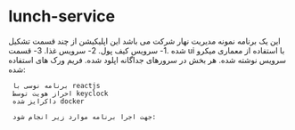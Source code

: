 # lunch-service
این یک برنامه نمونه مدیریت نهار شرکت می باشد
این اپلیکیشن از چند قسمت تشکیل شده .1- سرویس کیف پول. 2- سرویس غذا. 3- قسمت ui
با استفاده از معماری میکرو سرویس نوشته شده. هر بخش در سرورهای جداگانه اپلود شده.
   فریم ورک های استفاده شده:
   
     برنامه نوسی با reactjs
     احراز هویت توسط keyclock
     داکرایز شده docker
     
     جهت اجرا برنامه موارد زیر انجام شود:
     
